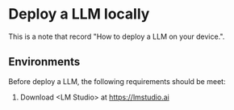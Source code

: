 # Deploy a LLM locally
This is a note that record "How to deploy a LLM on your device.".

## Environments
Before deploy a LLM, the following requirements should be meet:
1. Download \<LM Studio\> at <https://lmstudio.ai>
